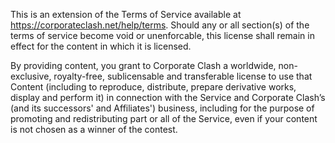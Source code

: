 This is an extension of the Terms of Service available at https://corporateclash.net/help/terms. Should any or all section(s) of the terms of service become void or unenforcable, this license shall remain in effect for the content in which it is licensed.

By providing content, you grant to Corporate Clash a worldwide, non-exclusive, royalty-free, sublicensable and transferable license to use that Content (including to reproduce, distribute, prepare derivative works, display and perform it) in connection with the Service and Corporate Clash’s (and its successors' and Affiliates') business, including for the purpose of promoting and redistributing part or all of the Service, even if your content is not chosen as a winner of the contest.

